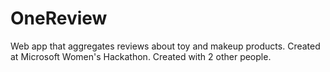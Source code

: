 OneReview
=========

Web app that aggregates reviews about toy and makeup products. Created at Microsoft Women's Hackathon. Created with 2 other people.
